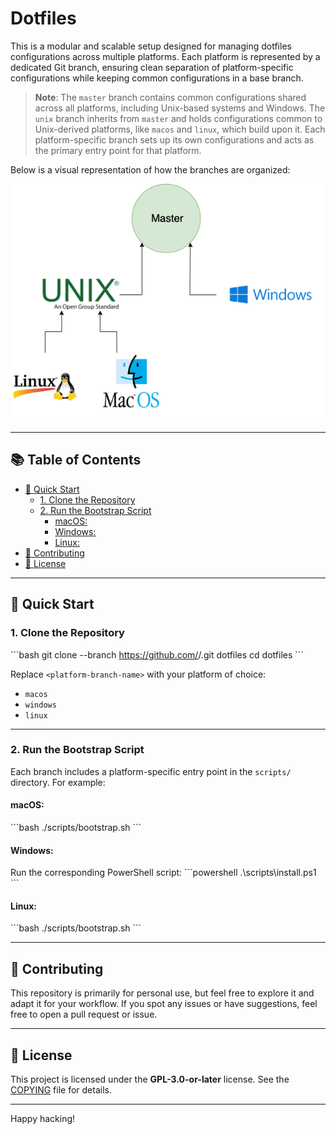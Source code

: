 # Dotfiles

This is a modular and scalable setup designed for managing dotfiles configurations across multiple platforms. Each platform is represented by a dedicated Git branch, ensuring clean separation of platform-specific configurations while keeping common configurations in a base branch.

> **Note**: The `master` branch contains common configurations shared across all platforms, including Unix-based systems and Windows. The `unix` branch inherits from `master` and holds configurations common to Unix-derived platforms, like `macos` and `linux`, which build upon it. Each platform-specific branch sets up its own configurations and acts as the primary entry point for that platform.

Below is a visual representation of how the branches are organized:

![Branch Structure Visualization](./branch-structure.png)

---

## 📚 Table of Contents

- [🚀 Quick Start](#-quick-start)
  - [1. Clone the Repository](#1-clone-the-repository)
  - [2. Run the Bootstrap Script](#2-run-the-bootstrap-script)
    - [macOS:](#macos)
    - [Windows:](#windows)
    - [Linux:](#linux)
- [🌟 Contributing](#-contributing)
- [📜 License](#-license)

---

## 🚀 Quick Start

### 1. Clone the Repository

\`\`\`bash
git clone --branch <platform-branch-name> https://github.com/<mariusmucenicu>/<dotfiles>.git dotfiles
cd dotfiles
\`\`\`

Replace `<platform-branch-name>` with your platform of choice:
- `macos`
- `windows`
- `linux`

---

### 2. Run the Bootstrap Script

Each branch includes a platform-specific entry point in the `scripts/` directory. For example:

#### macOS:
\`\`\`bash
./scripts/bootstrap.sh
\`\`\`

#### Windows:
Run the corresponding PowerShell script:
\`\`\`powershell
.\scripts\install.ps1
\`\`\`

#### Linux:
\`\`\`bash
./scripts/bootstrap.sh
\`\`\`

---

## 🌟 Contributing

This repository is primarily for personal use, but feel free to explore it and adapt it for your workflow. If you spot any issues or have suggestions, feel free to open a pull request or issue.

---

## 📜 License

This project is licensed under the **GPL-3.0-or-later** license. See the [COPYING](COPYING) file for details.

---

Happy hacking!
